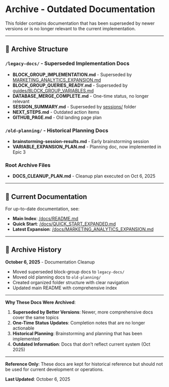 # Archive - Outdated Documentation

This folder contains documentation that has been superseded by newer versions or is no longer relevant to the current implementation.

---

## 📁 Archive Structure

### `/legacy-docs/` - Superseded Implementation Docs
- **BLOCK_GROUP_IMPLEMENTATION.md** - Superseded by [MARKETING_ANALYTICS_EXPANSION.md](../MARKETING_ANALYTICS_EXPANSION.md)
- **BLOCK_GROUP_QUERIES_READY.md** - Superseded by [guides/BLOCK_GROUP_VARIABLES.md](../guides/BLOCK_GROUP_VARIABLES.md)
- **DATABASE_MERGE_COMPLETE.md** - One-time status, no longer relevant
- **SESSION_SUMMARY.md** - Superseded by [sessions/](../sessions/) folder
- **NEXT_STEPS.md** - Outdated action items
- **GITHUB_PAGE.md** - Old landing page plan

### `/old-planning/` - Historical Planning Docs
- **brainstorming-session-results.md** - Early brainstorming session
- **VARIABLE_EXPANSION_PLAN.md** - Planning doc, now implemented in Epic 3

### Root Archive Files
- **DOCS_CLEANUP_PLAN.md** - Cleanup plan executed on Oct 6, 2025

---

## 🔄 Current Documentation

For up-to-date documentation, see:
- **Main Index**: [/docs/README.md](../README.md)
- **Quick Start**: [/docs/QUICK_START_EXPANDED.md](../QUICK_START_EXPANDED.md)
- **Latest Expansion**: [/docs/MARKETING_ANALYTICS_EXPANSION.md](../MARKETING_ANALYTICS_EXPANSION.md)

---

## 📅 Archive History

**October 6, 2025** - Documentation Cleanup
- Moved superseded block-group docs to `legacy-docs/`
- Moved old planning docs to `old-planning/`
- Created organized folder structure with clear navigation
- Updated main README with comprehensive index

---

**Why These Docs Were Archived**:

1. **Superseded by Better Versions**: Newer, more comprehensive docs cover the same topics
2. **One-Time Status Updates**: Completion notes that are no longer actionable
3. **Historical Planning**: Brainstorming and planning that has been implemented
4. **Outdated Information**: Docs that don't reflect current system (Oct 2025)

---

**Reference Only**: These docs are kept for historical reference but should not be used for current development or operations.

**Last Updated**: October 6, 2025
